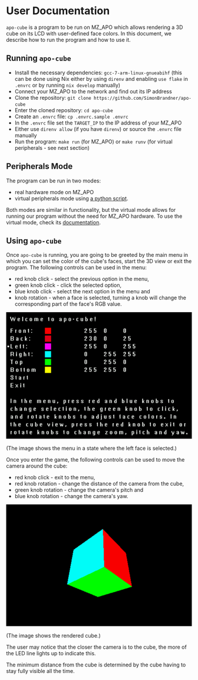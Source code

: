 # User Documentation

`apo-cube` is a program to be run on MZ_APO which allows rendering a 3D cube on
its LCD with user-defined face colors. In this document, we describe how to run
the program and how to use it.

## Running `apo-cube`

- Install the necessary dependencies: `gcc-7-arm-linux-gnueabihf` (this can be
  done using Nix either by using `direnv` and enabling `use flake` in `.envrc` or
  by running `nix develop` manually)
- Connect your MZ_APO to the network and find out its IP address
- Clone the repository: `git clone https://github.com/SimonBrandner/apo-cube`
- Enter the cloned repository: `cd apo-cube`
- Create an `.envrc` file: `cp .envrc.sample .envrc`
- In the `.envrc` file set the `TARGET_IP` to the IP address of your MZ_APO
- Either use `direnv allow` (if you have `direnv`) or source the `.envrc` file
  manually
- Run the program: `make run` (for MZ_APO) or `make runv` (for virtual
  peripherals - see next section)

## Peripherals Mode

The program can be run in two modes:

- real hardware mode on MZ_APO
- virtual peripherals mode using [a python
  script](../scripts/virtual_peripherals/virtual_peripherals.py).

Both modes are similar in functionality, but the virtual mode allows for
running our program without the need for MZ_APO hardware. To use the virtual
mode, check its [documentation](scripts/virtual_peripherals/README.md).

## Using `apo-cube`

Once `apo-cube` is running, you are going to be greeted by the main menu in
which you can set the color of the cube's faces, start the 3D view or exit the
program. The following controls can be used in the menu:

- red knob click - select the previous option in the menu,
- green knob click - click the selected option,
- blue knob click - select the next option in the menu and
- knob rotation - when a face is selected, turning a knob will change the
  corresponding part of the face's RGB value.

![image](./images/menu.png)

(The image shows the menu in a state where the left face is selected.)

Once you enter the game, the following controls can be used to move the camera
around the cube:

- red knob click - exit to the menu,
- red knob rotation - change the distance of the camera from the cube,
- green knob rotation - change the camera's pitch and
- blue knob rotation - change the camera's yaw.

![image](./images/cube.png)

(The image shows the rendered cube.)

The user may notice that the closer the camera is to the cube, the more of the
LED line lights up to indicate this.

The minimum distance from the cube is determined by the cube having to stay
fully visible all the time.
